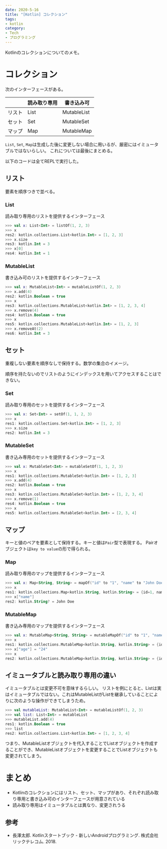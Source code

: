 ```yaml
---
date: 2020-5-16
title: "[Kotlin] コレクション"
tags:
- kotlin
category:
- Tech
- プログラミング
---
```


Kotlinのコレクションについてのメモ。

<!-- more -->

# コレクション

次のインターフェースがある。

|        | 読み取り専用 | 書き込み可  |
| --- | --- | --- |
| リスト | List         | MutableList |
| セット | Set          | MutableSet  |
| マップ | Map          | MutableMap  |

`List`, `Set`, `Map`は生成した後に変更しない場合に用いるが、厳密にはイミュータブルではないらしい。
これについては最後にまとめる。

以下のコードは全てREPLで実行した。

## リスト

要素を順序つきで並べる。

### List

読み取り専用のリストを提供するインターフェース

```kotlin
>>> val x: List<Int> = listOf(1, 2, 3)
>>> x
res2: kotlin.collections.List<kotlin.Int> = [1, 2, 3]
>>> x.size
res3: kotlin.Int = 3
>>> x[0]
res4: kotlin.Int = 1
```

### MutableList

書き込み可のリストを提供するインターフェース

```kotlin
>>> val x: MutableList<Int> = mutableListOf(1, 2, 3)
>>> x.add(4)
res2: kotlin.Boolean = true
>>> x
res3: kotlin.collections.MutableList<kotlin.Int> = [1, 2, 3, 4]
>>> x.remove(4)
res4: kotlin.Boolean = true
>>> x
res5: kotlin.collections.MutableList<kotlin.Int> = [1, 2, 3]
>>> x.removeAt(2)
res6: kotlin.Int = 3
```

## セット

重複しない要素を順序なしで保持する。数学の集合のイメージ。

順序を持たないのでリストのようにインデックスを用いてアクセスすることはできない。

### Set

読み取り専用のセットを提供するインターフェース

```kotlin
>>> val x: Set<Int> = setOf(1, 1, 2, 3)
>>> x
res1: kotlin.collections.Set<kotlin.Int> = [1, 2, 3]
>>> x.size
res2: kotlin.Int = 3
```

### MutableSet

書き込み専用のセットを提供するインターフェース

```kotlin
>>> val x: MutableSet<Int> = mutableSetOf(1, 1, 2, 3)
>>> x
res1: kotlin.collections.MutableSet<kotlin.Int> = [1, 2, 3]
>>> x.add(4)
res2: kotlin.Boolean = true
>>> x
res3: kotlin.collections.MutableSet<kotlin.Int> = [1, 2, 3, 4]
>>> x.remove(1)
res4: kotlin.Boolean = true
>>> x
res5: kotlin.collections.MutableSet<kotlin.Int> = [2, 3, 4]
```

## マップ

キーと値のペアを要素として保持する。キーと値は`Pair`型で表現する。
Pairオブジェクトは`key to value`の形で得られる。

### Map

読み取り専用のマップを提供するインターフェース

```kotlin
>>> val x: Map<String, String> = mapOf("id" to "1", "name" to "John Doe")
>>> x
res1: kotlin.collections.Map<kotlin.String, kotlin.String> = {id=1, name=John Doe}
>>> x["name"]
res2: kotlin.String? = John Doe
```

### MutableMap

書き込み専用のマップを提供するインターフェース

```kotlin
>>> val x: MutableMap<String, String> = mutableMapOf("id" to "1", "name" to "John Doe")
>>> x
res1: kotlin.collections.MutableMap<kotlin.String, kotlin.String> = {id=1, name=John Doe}
>>> x["age"] = "24"
>>> x
res2: kotlin.collections.MutableMap<kotlin.String, kotlin.String> = {id=1, name=John Doe, age=24}
```

## イミュータブルと読み取り専用の違い

イミュータブルとは変更不可を意味するらしい。
リストを例にとると、Listは実はイミュータブルではない。これはMutableListがListを継承していることによりに次のような操作ができてしまうため。

```kotlin
>>> val mutableList: MutableList<Int> = mutableListOf(1, 2, 3)
>>> val list: List<Int> = mutableList
>>> mutableList.add(4)
res1: kotlin.Boolean = true
>>> list
res2: kotlin.collections.List<kotlin.Int> = [1, 2, 3, 4]
```

つまり、MutableListオブジェクトを代入することでListオブジェクトを作成することができ、MutableListオブジェクトを変更することでListオブジェクトも変更されてしまう。

# まとめ

- Kotlinのコレクションにはリスト、セット、マップがあり、それぞれ読み取り専用と書き込み可のインターフェースが用意されている
- 読み取り専用はイミュータブルとは異なり、変更されうる

## 参考

- 長澤太郎. Kotlinスタートブック - 新しいAndroidプログラミング. 株式会社リックテレコム. 2018.

